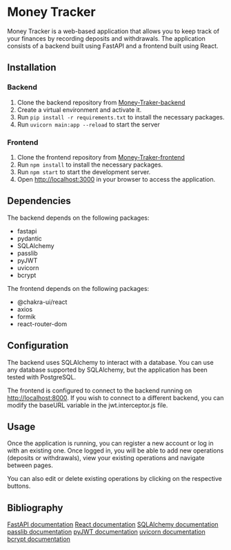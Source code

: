 # Money Tracker

Money Tracker is a web-based application that allows you to keep track of your finances by recording deposits and withdrawals. The application consists of a backend built using FastAPI and a frontend built using React.

## Installation

### Backend

1. Clone the backend repository from [Money-Traker-backend](https://github.com/Catalin-Lucian/Money-Traker-backend)
2. Create a virtual environment and activate it.
3. Run `pip install -r requirements.txt` to install the necessary packages.
4. Run `uvicorn main:app --reload` to start the server

### Frontend

1. Clone the frontend repository from [Money-Traker-frontend](https://github.com/Catalin-Lucian/Money-Traker-frontend)
2. Run `npm install` to install the necessary packages.
3. Run `npm start` to start the development server.
4. Open <http://localhost:3000> in your browser to access the application.

## Dependencies

The backend depends on the following packages:

- fastapi
- pydantic
- SQLAlchemy
- passlib
- pyJWT
- uvicorn
- bcrypt

The frontend depends on the following packages:

- @chakra-ui/react
- axios
- formik
- react-router-dom

## Configuration

The backend uses SQLAlchemy to interact with a database. You can use any database supported by SQLAlchemy, but the application has been tested with PostgreSQL.

The frontend is configured to connect to the backend running on <http://localhost:8000>. If you wish to connect to a different backend, you can modify the baseURL variable in the jwt.interceptor.js file.

## Usage

Once the application is running, you can register a new account or log in with an existing one. Once logged in, you will be able to add new operations (deposits or withdrawals), view your existing operations and navigate between pages.

You can also edit or delete existing operations by clicking on the respective buttons.

## Bibliography

[FastAPI documentation](https://fastapi.tiangolo.com)
[React documentation](https://reactjs.org)
[SQLAlchemy documentation](https://docs.sqlalchemy.org/en/14/)
[passlib documentation](https://passlib.readthedocs.io/en/stable/)
[pyJWT documentation](https://pyjwt.readthedocs.io/en/latest/)
[uvicorn documentation](https://www.uvicorn.org)
[bcrypt documentation](https://pypi.org/project/bcrypt/)
